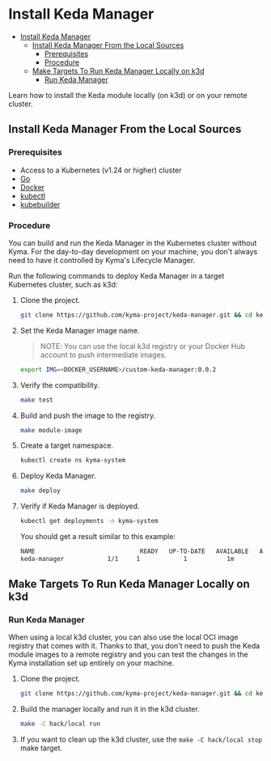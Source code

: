 # Install Keda Manager

- [Install Keda Manager](#install-keda-manager)
  - [Install Keda Manager From the Local Sources](#install-keda-manager-from-the-local-sources)
    - [Prerequisites](#prerequisites)
    - [Procedure](#procedure)
  - [Make Targets To Run Keda Manager Locally on k3d](#make-targets-to-run-keda-manager-locally-on-k3d)
    - [Run Keda Manager](#run-keda-manager)

Learn how to install the Keda module locally (on k3d) or on your remote cluster.

## Install Keda Manager From the Local Sources

### Prerequisites

- Access to a Kubernetes (v1.24 or higher) cluster
- [Go](https://go.dev/)
- [Docker](https://www.docker.com/)
- [kubectl](https://kubernetes.io/docs/tasks/tools/)
- [kubebuilder](https://book.kubebuilder.io/)

### Procedure

You can build and run the Keda Manager in the Kubernetes cluster without Kyma.
For the day-to-day development on your machine, you don't always need to have it controlled by Kyma's Lifecycle Manager.

Run the following commands to deploy Keda Manager in a target Kubernetes cluster, such as k3d:

1. Clone the project.

   ```bash
   git clone https://github.com/kyma-project/keda-manager.git && cd keda-manager/
   ```

2. Set the Keda Manager image name.

   > NOTE: You can use the local k3d registry or your Docker Hub account to push intermediate images.  

   ```bash
   export IMG=<DOCKER_USERNAME>/custom-keda-manager:0.0.2
   ```

3. Verify the compatibility.

   ```bash
   make test
   ```

4. Build and push the image to the registry.

   ```bash
   make module-image
   ```

5. Create a target namespace.

   ```bash
   kubectl create ns kyma-system
   ```

6. Deploy Keda Manager.

   ```bash
   make deploy
   ```

7. Verify if Keda Manager is deployed.

   ```bash
   kubectl get deployments -n kyma-system
   ```

   You should get a result similar to this example:

   ```bash
   NAME                             READY   UP-TO-DATE   AVAILABLE   AGE
   keda-manager            1/1     1            1           1m
   ```

## Make Targets To Run Keda Manager Locally on k3d

### Run Keda Manager

When using a local k3d cluster, you can also use the local OCI image registry that comes with it.
Thanks to that, you don't need to push the Keda module images to a remote registry and you can test the changes in the Kyma installation set up entirely on your machine.

1. Clone the project.

   ```bash
   git clone https://github.com/kyma-project/keda-manager.git && cd keda-manager/
   ```

2. Build the manager locally and run it in the k3d cluster.

   ```bash
   make -C hack/local run
   ```

3. If you want to clean up the k3d cluster, use the `make -C hack/local stop` make target.
